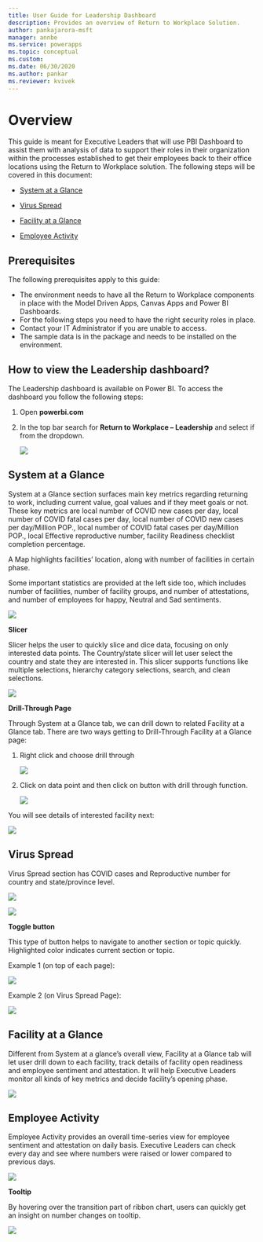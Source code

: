```yaml
---
title: User Guide for Leadership Dashboard
description: Provides an overview of Return to Workplace Solution.
author: pankajarora-msft
manager: annbe
ms.service: powerapps
ms.topic: conceptual
ms.custom: 
ms.date: 06/30/2020
ms.author: pankar
ms.reviewer: kvivek
---
```


# Overview

This guide is meant for Executive Leaders that will use PBI Dashboard to assist
them with analysis of data to support their roles in their organization within
the processes established to get their employees back to their office locations
using the Return to Workplace solution. The following steps will be covered in
this document:

-   [System at a Glance](#System-at-a-Glance)

-   [Virus Spread](#Virus-Spread)

-   [Facility at a Glance](#Facility-at-a-Glance)

-   [Employee Activity](#Employee-Activity)

## Prerequisites
The following prerequisites apply to this guide:
-   The environment needs to have all the Return to Workplace components in
    place with the Model Driven Apps, Canvas Apps and Power BI Dashboards.
-   For the following steps you need to have the right security roles in place.
-   Contact your IT Administrator if you are unable to access.
-   The sample data is in the package and needs to be installed on the
    environment.

## How to view the Leadership dashboard?
The Leadership dashboard is available on Power BI. To access the dashboard you
follow the following steps:

1.  Open **powerbi.com**

2.  In the top bar search for **Return to Workplace – Leadership** and select if
    from the dropdown.

    ![](media/pbi-dash-command-bar.png)

## System at a Glance

System at a Glance section surfaces main key metrics regarding returning to
work, including current value, goal values and if they meet goals or not. These
key metrics are local number of COVID new cases per day, local number of COVID
fatal cases per day, local number of COVID new cases per day/Million POP., local
number of COVID fatal cases per day/Million POP., local Effective reproductive
number, facility Readiness checklist completion percentage.

A Map highlights facilities’ location, along with number of facilities in
certain phase.

Some important statistics are provided at the left side too, which includes
number of facilities, number of facility groups, and number of attestations, and
number of employees for happy, Neutral and Sad sentiments.

![](media/pbi-dash-system-at-a-glance.png)

**Slicer**

Slicer helps the user to quickly slice and dice data, focusing on only
interested data points. The Country/state slicer will let user select the
country and state they are interested in. This slicer supports functions like
multiple selections, hierarchy category selections, search, and clean
selections.

![](media/pbi-dash-slicer-country-state..png)

**Drill-Through Page**

Through System at a Glance tab, we can drill down to related Facility at a
Glance tab. There are two ways getting to Drill-Through Facility at a Glance
page:

1.  Right click and choose drill through

    ![](media/pbi-dash-facility-glance-drillthru.png)

2.  Click on data point and then click on button with drill through function.

    ![](media/pbi-dash-select-map-location-view-details.png)

You will see details of interested facility next:

![](media/pbi-dash-selected-facility-details.png)

## Virus Spread

Virus Spread section has COVID cases and Reproductive number for country and
state/province level.

![](media/pbi-dash-virus-spread-cases.png)

![](media/pbi-dash-virus-spread-reproductive-number.png)

**Toggle button**

This type of button helps to navigate to another section or topic quickly.
Highlighted color indicates current section or topic.

Example 1 (on top of each page):

![](media/pbi-dash-toggle-button1.png)

Example 2 (on Virus Spread Page):

![](media/pbi-dash-toggle-button-virus-spread-page.png)

## Facility at a Glance

Different from System at a glance’s overall view, Facility at a Glance tab will
let user drill down to each facility, track details of facility open readiness
and employee sentiment and attestation. It will help Executive Leaders monitor
all kinds of key metrics and decide facility’s opening phase.

![](media/90833c570221a889779cab75d3dd1f39.png)

## Employee Activity 

Employee Activity provides an overall time-series view for employee sentiment
and attestation on daily basis. Executive Leaders can check every day and see
where numbers were raised or lower compared to previous days.

![](media/pbi-dash-employee-activity.png)

   **Tooltip**

By hovering over the transition part of ribbon chart, users can quickly get an
insight on number changes on tooltip.

![](media/pbi-dash-transition-hover-metrics.png)
